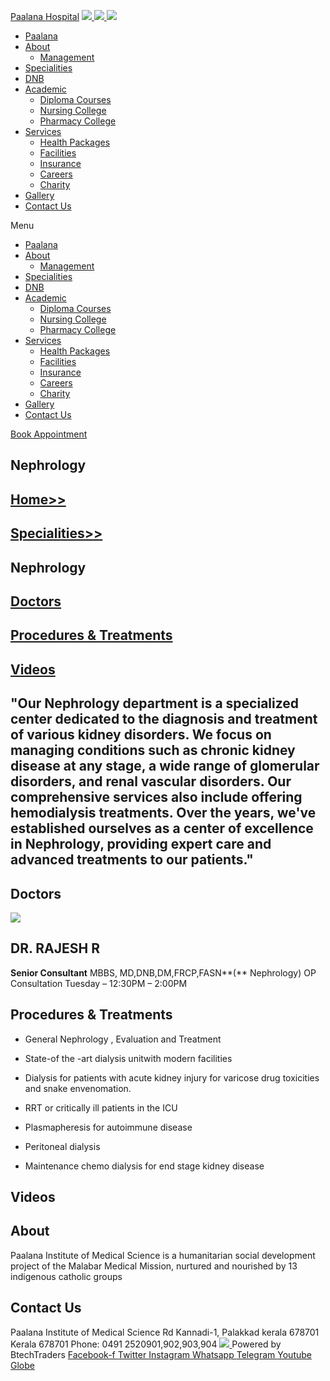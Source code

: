 [Paalana Hospital](https://paalana.in/nephrology/<https:/paalana.in> "Paalana Hospital")
[ ![](https://paalana.in/wp-content/uploads/2022/08/Untitled-2.png) ](https://paalana.in/nephrology/<https:/paalana.in/>)
[ ![](https://paalana.in/wp-content/uploads/2024/09/Group-883-1024x295.png) ](https://paalana.in/nephrology/<https:/paalana.in/>)
![](https://paalana.in/wp-content/uploads/2024/09/164073682_3625173097592065_7499118900655108432_n-1-1.jpg)
  * [Paalana](https://paalana.in/nephrology/<https:/paalana.in/>)
  * [About](https://paalana.in/nephrology/<https:/paalana.in/about/>)
    * [Management](https://paalana.in/nephrology/<https:/paalana.in/management/>)
  * [Specialities](https://paalana.in/nephrology/<https:/paalana.in/specialities/>)
  * [DNB](https://paalana.in/nephrology/<https:/paalana.in/diplomate-national-board-dnb/>)
  * [Academic](https://paalana.in/nephrology/<#>)
    * [Diploma Courses](https://paalana.in/nephrology/<https:/paalana.in/academic/>)
    * [Nursing College](https://paalana.in/nephrology/<https:/sanjocollegeofnursing.org/>)
    * [Pharmacy College](https://paalana.in/nephrology/<http:/www.sanjocps.com/>)
  * [Services](https://paalana.in/nephrology/<#>)
    * [Health Packages](https://paalana.in/nephrology/<https:/paalana.in/health-packages/>)
    * [Facilities](https://paalana.in/nephrology/<https:/paalana.in/facilities/>)
    * [Insurance](https://paalana.in/nephrology/<https:/paalana.in/insurance/>)
    * [Careers](https://paalana.in/nephrology/<https:/paalana.in/careers/>)
    * [Charity](https://paalana.in/nephrology/<https:/paalana.in/charity/>)
  * [Gallery](https://paalana.in/nephrology/<https:/paalana.in/our-gallery/>)
  * [Contact Us](https://paalana.in/nephrology/<https:/paalana.in/contact-us/>)


Menu
  * [Paalana](https://paalana.in/nephrology/<https:/paalana.in/>)
  * [About](https://paalana.in/nephrology/<https:/paalana.in/about/>)
    * [Management](https://paalana.in/nephrology/<https:/paalana.in/management/>)
  * [Specialities](https://paalana.in/nephrology/<https:/paalana.in/specialities/>)
  * [DNB](https://paalana.in/nephrology/<https:/paalana.in/diplomate-national-board-dnb/>)
  * [Academic](https://paalana.in/nephrology/<#>)
    * [Diploma Courses](https://paalana.in/nephrology/<https:/paalana.in/academic/>)
    * [Nursing College](https://paalana.in/nephrology/<https:/sanjocollegeofnursing.org/>)
    * [Pharmacy College](https://paalana.in/nephrology/<http:/www.sanjocps.com/>)
  * [Services](https://paalana.in/nephrology/<#>)
    * [Health Packages](https://paalana.in/nephrology/<https:/paalana.in/health-packages/>)
    * [Facilities](https://paalana.in/nephrology/<https:/paalana.in/facilities/>)
    * [Insurance](https://paalana.in/nephrology/<https:/paalana.in/insurance/>)
    * [Careers](https://paalana.in/nephrology/<https:/paalana.in/careers/>)
    * [Charity](https://paalana.in/nephrology/<https:/paalana.in/charity/>)
  * [Gallery](https://paalana.in/nephrology/<https:/paalana.in/our-gallery/>)
  * [Contact Us](https://paalana.in/nephrology/<https:/paalana.in/contact-us/>)


[ Book Appointment ](https://paalana.in/nephrology/<https:/bit.ly/pmchysan>)
## Nephrology
## [Home>>](https://paalana.in/nephrology/<https:/paalana.in>)
## [Specialities>>](https://paalana.in/nephrology/<https:/paalana.in/specialities/>)
## Nephrology 
## [Doctors](https://paalana.in/nephrology/<#docs>)
## [Procedures & Treatments](https://paalana.in/nephrology/<#pros>)
## [Videos](https://paalana.in/nephrology/<#videos>)
## "Our Nephrology department is a specialized center dedicated to the diagnosis and treatment of various kidney disorders. We focus on managing conditions such as chronic kidney disease at any stage, a wide range of glomerular disorders, and renal vascular disorders. Our comprehensive services also include offering hemodialysis treatments. Over the years, we've established ourselves as a center of excellence in Nephrology, providing expert care and advanced treatments to our patients."
## Doctors
![](https://paalana.in/wp-content/uploads/2024/06/doctor-placeholder-male.jpg)
## DR. RAJESH R 
**Senior Consultant**
MBBS, MD,DNB,DM,FRCP,FASN**(** Nephrology)
OP Consultation
Tuesday –
12:30PM – 2:00PM
## Procedures & Treatments
  * General Nephrology , Evaluation and Treatment
  * State-of the -art dialysis unitwith modern facilities
  * Dialysis for patients with acute kidney injury for varicose drug toxicities and snake envenomation.
  * RRT or critically ill patients in the ICU


  * Plasmapheresis for autoimmune disease
  * Peritoneal dialysis
  * Maintenance chemo dialysis for end stage kidney disease


## Videos
## About
Paalana Institute of Medical Science is a humanitarian social development project of the Malabar Medical Mission, nurtured and nourished by 13 indigenous catholic groups 
## Contact Us
Paalana Institute of Medical Science Rd
Kannadi-1, Palakkad kerala 678701
Kerala 678701
Phone: 0491 2520901,902,903,904
[ ](https://paalana.in/nephrology/<https:/www.facebook.com/paalana.pims>) [ ](https://paalana.in/nephrology/<https:/www.instagram.com/paalana_hospital/>) [ ](https://paalana.in/nephrology/<https:/www.youtube.com/@paalanainstituteofmedicals9226>)
[ ![](https://paalana.in/wp-content/uploads/2024/09/Group-884.png) ](https://paalana.in/nephrology/<https:/paalana.in/>)
Powered by BtechTraders
[ Facebook-f ](https://paalana.in/nephrology/<https:/www.facebook.com/btechtraderspage/>) [ Twitter ](https://paalana.in/nephrology/<https:/twitter.com/BtechTraders>) [ Instagram ](https://paalana.in/nephrology/<https:/www.instagram.com/btech_traders/>) [ Whatsapp ](https://paalana.in/nephrology/<https:wa.me/+919447090274>) [ Telegram ](https://paalana.in/nephrology/<https:/t.me/stockexTrading>) [ Youtube ](https://paalana.in/nephrology/<https:/www.youtube.com/c/Btechtraders>) [ Globe ](https://paalana.in/nephrology/<https:/btechtraders.com/>)
